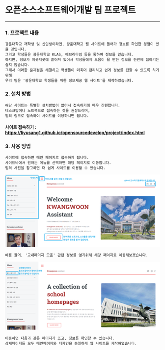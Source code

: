 # 오픈소스소프트웨어개발 팀 프로젝트
--------------------
### 1. 프로젝트 내용
    광운대학교 재학생 및 신입생이라면, 광운대학교 웹 사이트에 들어가 정보를 확인한 경험이 있을 것입니다. 
    그리고 학생들은 광운대학교 KLAS, 에브리타임 등을 통하여 정보를 얻습니다. 
    하지만, 정보가 이곳저곳에 흩어져 있어서 학생들에게 도움이 될 만한 정보를 한번에 접하기는 쉽지 않습니다. 
    그래서 이러한 문제점을 해결하고 학생들이 더욱더 편리하고 쉽게 정보를 접할 수 있도록 하기 위해 
    우리 팀은 '광운대학교 학생들을 위한 정보제공 웹 사이트'를 제작하였습니다.
### 2. 설치 방법
    해당 사이트는 특별한 설치방법이 없어서 접속하기에 매우 간편합니다.
    데스크탑이나 노트북으로 접속하는 것을 권장드리며, 
    밑의 링크로 접속하여 사이트를 이용하시면 됩니다.
#### **사이트 접속하기** : <https://liyusang1.github.io/opensourcedevelop/project/index.html>
### 3. 사용 방법
    사이트에 접속하면 메인 페이지로 접속하게 됩니다.
    사이드바에서 원하는 메뉴를 선택하면 해당 페이지로 이동합니다.
    밑의 사진을 참고하면 더 쉽게 사이트를 이용할 수 있습니다.
![mainpage_guide](./project/images/mainpage_guide.png)

    예를 들어, '교내페이지 모음' 관련 정보를 얻기위해 해당 페이지로 이동해보겠습니다.
![subpage_guide](./project/images/subpage_guide.png)

    이동하면 다음과 같은 페이지가 뜨고, 정보를 확인할 수 있습니다.
    상세페이지들 모두 메인페이지와 디자인을 동일하게 웹 사이트를 제작하였습니다.
    
